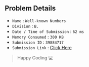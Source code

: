 ## Problem Details 
 
- `Name`                      : `Well-known Numbers`
- `Division`                  : `B.`
- `Date / Time of Submission` : `62 ms`
- `Memory Consumed`           : `300 KB`
- `Submission ID`             : `39884717`
- `Submission Link`           : [Click Here](http://codeforces.com/contest/225/submission/39884717)

> Happy Coding   :computer: